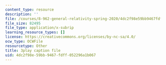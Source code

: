 ```yaml
---
content_type: resource
description: ''
file: /courses/8-962-general-relativity-spring-2020/4dc2f98e59bb9467fdff052296a1b067_6MssatXXAzc.srt
file_size: 82495
file_type: application/x-subrip
learning_resource_types: []
license: https://creativecommons.org/licenses/by-nc-sa/4.0/
ocw_type: OCWFile
resourcetype: Other
title: 3play caption file
uid: 4dc2f98e-59bb-9467-fdff-052296a1b067
---
```

